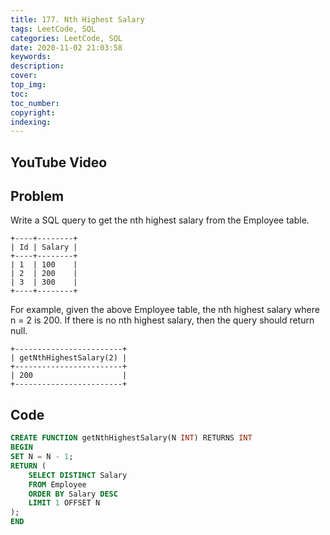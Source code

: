 ```yaml
---
title: 177. Nth Highest Salary
tags: LeetCode, SQL
categories: LeetCode, SQL
date: 2020-11-02 21:03:58
keywords:
description:
cover:
top_img:
toc:
toc_number:
copyright:
indexing:
---
```

## YouTube Video


## Problem
Write a SQL query to get the nth highest salary from the Employee table.
```
+----+--------+
| Id | Salary |
+----+--------+
| 1  | 100    |
| 2  | 200    |
| 3  | 300    |
+----+--------+
```
For example, given the above Employee table, the nth highest salary where n = 2 is 200. If there is no nth highest salary, then the query should return null.
```
+------------------------+
| getNthHighestSalary(2) |
+------------------------+
| 200                    |
+------------------------+
```
## Code
```SQL
CREATE FUNCTION getNthHighestSalary(N INT) RETURNS INT
BEGIN
SET N = N - 1;
RETURN (
    SELECT DISTINCT Salary
    FROM Employee
    ORDER BY Salary DESC
    LIMIT 1 OFFSET N
);
END
```
